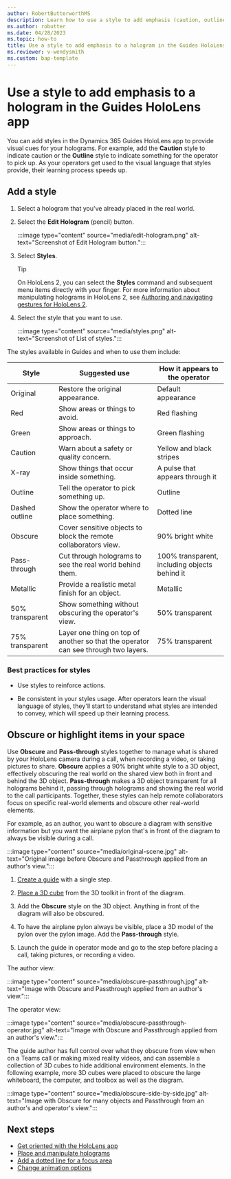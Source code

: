 ```yaml
---
author: RobertButterworthMS
description: Learn how to use a style to add emphasis (caution, outline, obscure) to a hologram in the Dynamics 365 Guides HoloLens app
ms.author: robutter
ms.date: 04/28/2023
ms.topic: how-to
title: Use a style to add emphasis to a hologram in the Guides HoloLens app
ms.reviewer: v-wendysmith
ms.custom: bap-template
---
```


# Use a style to add emphasis to a hologram in the Guides HoloLens app

You can add styles in the Dynamics 365 Guides HoloLens app to provide visual cues for your holograms. For example, add the **Caution** style to indicate caution or the **Outline** style to indicate something for the operator to pick up. As your operators get used to the visual language that styles provide, their learning process speeds up.

## Add a style

1. Select a hologram that you've already placed in the real world.

1. Select the **Edit Hologram** (pencil) button.

   :::image type="content" source="media/edit-hologram.png" alt-text="Screenshot of Edit Hologram button.":::

1. Select **Styles**.

    > [!TIP]
    > On HoloLens 2, you can select the **Styles** command and subsequent menu items directly with your finger. For more information about manipulating holograms in HoloLens 2, see [Authoring and navigating gestures for HoloLens 2](authoring-gestures-HL2.md).

1. Select the style that you want to use.

   :::image type="content" source="media/styles.png" alt-text="Screenshot of List of styles.":::

The styles available in Guides and when to use them include:

| Style | Suggested use | How it appears to the operator |
|---|---|---|
| Original | Restore the original appearance. | Default appearance |
| Red | Show areas or things to avoid. | Red flashing |
| Green | Show areas or things to approach. | Green flashing |
| Caution | Warn about a safety or quality concern. | Yellow and black stripes |
| X-ray | Show things that occur inside something. | A pulse that appears through it |
| Outline | Tell the operator to pick something up. | Outline |
| Dashed outline | Show the operator where to place something. | Dotted line |
| Obscure | Cover sensitive objects to block the remote collaborators view. | 90% bright white |
| Pass-through | Cut through holograms to see the real world behind them. | 100% transparent, including objects behind it |
| Metallic | Provide a realistic metal finish for an object. | Metallic |
| 50% transparent | Show something without obscuring the operator's view. | 50% transparent |
| 75% transparent | Layer one thing on top of another so that the operator can see through two layers. | 75% transparent |

<!-- The styles from the operator's perspective: --->

<!-- ![All styles.](media/all-styles.PNG "All styles") --->

### Best practices for styles

- Use styles to reinforce actions.

- Be consistent in your styles usage. After operators learn the visual language of styles, they'll start to understand what styles are intended to convey, which will speed up their learning process.

## Obscure or highlight items in your space

Use **Obscure** and **Pass-through** styles together to manage what is shared by your HoloLens camera during a call, when recording a video, or taking pictures to share. **Obscure** applies a 90% bright white style to a 3D object, effectively obscuring the real world on the shared view both in front and behind the 3D object. **Pass-through** makes a 3D object transparent for all holograms behind it, passing through holograms and showing the real world to the call participants. Together, these styles can help remote collaborators focus on specific real-world elements and obscure other real-world elements.

For example, as an author, you want to obscure a diagram with sensitive information but you want the airplane pylon that's in front of the diagram to always be visible during a call.

:::image type="content" source="media/original-scene.jpg" alt-text="Original image before Obscure and Passthrough applied from an author's view.":::

1. [Create a guide](create-guide.md) with a single step.

1. [Place a 3D cube](pc-app-add-3D-model.md) from the 3D toolkit in front of the diagram.

1. Add the **Obscure** style on the 3D object. Anything in front of the diagram will also be obscured.

1. To have the airplane pylon always be visible, place a 3D model of the pylon over the pylon image. Add the **Pass-through** style.

1. Launch the guide in operator mode and go to the step before placing a call, taking pictures, or recording a video.

The author view:

:::image type="content" source="media/obscure-passthrough.jpg" alt-text="Image with Obscure and Passthrough applied from an author's view.":::

The operator view:

:::image type="content" source="media/obscure-passthrough-operator.jpg" alt-text="Image with Obscure and Passthrough applied from an author's view.":::

The guide author has full control over what they obscure from view when on a Teams call or making mixed reality videos, and can assemble a collection of 3D cubes to hide additional environment elements.  In the following example, more 3D cubes were placed to obscure the large whiteboard, the computer, and toolbox as well as the diagram.

:::image type="content" source="media/obscure-side-by-side.jpg" alt-text="Image with Obscure for many objects and Passthrough from an author's and operator's view.":::

## Next steps

- [Get oriented with the HoloLens app](hololens-app-orientation.md)
- [Place and manipulate holograms](hololens-app-place-holograms.md)
- [Add a dotted line for a focus area](hololens-app-dotted-line.md)
- [Change animation options](hololens-app-animations.md)

